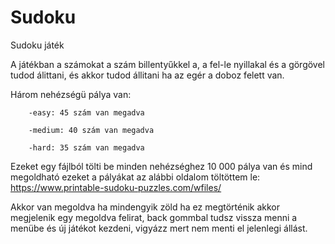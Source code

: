 # Sudoku
 Sudoku játék

A játékban a számokat a szám billentyűkkel a, a fel-le nyillakal és a görgövel tudod álittani, és akkor tudod állitani ha az egér a doboz felett van.

Három nehézségü pálya van:

		-easy: 45 szám van megadva
		
		-medium: 40 szám van megadva
		
		-hard: 35 szám van megadva
		
Ezeket egy fájlból tölti be minden nehézséghez 10 000 pálya van és mind megoldható ezeket a pályákat az alábbi oldalom töltöttem le:
https://www.printable-sudoku-puzzles.com/wfiles/

Akkor van megoldva ha mindengyik zöld ha ez megtörténik akkor megjelenik egy megoldva felirat, back gommbal tudsz vissza menni a menübe és új játékot kezdeni, vigyázz mert nem menti el jelenlegi állást.


 
